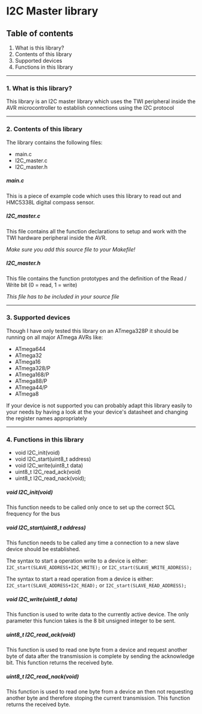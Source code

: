 # I2C Master library

## Table of contents

1. What is this library?
2. Contents of this library
3. Supported devices
4. Functions in this library

------------------------------------------------------------------------------------

### 1. What is this library? 
This library is an I2C master library which uses the TWI peripheral inside the
AVR microcontroller to establish connections using the I2C protocol

------------------------------------------------------------------------------------

### 2. Contents of this library
	
The library contains the following files:

* main.c
* I2C_master.c
* I2C_master.h

##### main.c
This is a piece of example code which uses this library to read out
and HMC5338L digital compass sensor.
		
##### I2C_master.c
This file contains all the function declarations to setup and work with the
TWI hardware peripheral inside the AVR.

*Make sure you add this source file to your Makefile!*
		
##### I2C_master.h 
This file contains the function prototypes and the definition of the 
Read / Write bit (0 = read, 1 = write)
		
*This file has to be included in your source file*

------------------------------------------------------------------------------------
	
### 3. Supported devices
Though I have only tested this library on an ATmega328P it should be running
on all major ATmega AVRs like:
		
* ATmega644
* ATmega32
* ATmega16
* ATmega328/P
* ATmega168/P
* ATmega88/P
* ATmega44/P
* ATmega8
	
If your device is not supported you can probably adapt this library easily to your
needs by having a look at the your device's datasheet and changing the register names
appropriately

------------------------------------------------------------------------------------

### 4. Functions in this library

* void I2C_init(void)
* void I2C_start(uint8_t address)
* void I2C_write(uint8_t data)
* uint8_t I2C_read_ack(void)
* uint8_t I2C_read_nack(void);
	
##### void I2C_init(void)
This function needs to be called only once to set up the correct SCL frequency 
for the bus
		
##### void I2C_start(uint8_t address)
This function needs to be called any time a connection to a new slave device should
be established. 
		
The syntax to start a operation write to a device is either:
`I2C_start(SLAVE_ADDRESS+I2C_WRITE);`
or
`I2C_start(SLAVE_WRITE_ADDRESS);`
		
The syntax to start a read operation from a device is either:
`I2C_start(SLAVE_ADDRESS+I2C_READ);`
or
`I2C_start(SLAVE_READ_ADDRESS);`
		
##### void I2C_write(uint8_t data)
This function is used to write data to the currently active device. 
The only parameter this funcion takes is the 8 bit unsigned integer to be sent.
		
##### uint8_t I2C_read_ack(void)
This function is used to read one byte from a device and request another byte of data 
after the transmission is complete by sending the acknowledge bit.
This function returns the received byte.
		
##### uint8_t I2C_read_nack(void)
This function is used to read one byte from a device an then not requesting another 
byte and therefore stoping the current transmission.
This function returns the received byte.
		
